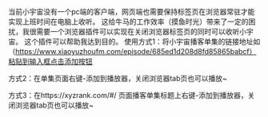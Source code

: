当前小宇宙没有一个pc端的客户端，网页端也需要保持标签页在浏览器常驻才能实现上班时间在电脑上收听。
这给牛马的工作效率（摸鱼时光）带来了一定的困扰，我很需要一个浏览器插件可以实现在关闭浏览器标签页的同时可以收听小宇宙。
这个插件可以帮助我达到目的。
使用方式1：将小宇宙播客单集的链接地址如（https://www.xiaoyuzhoufm.com/episode/685ed1d208d8fd85865babcf）粘贴到输入框点击添加按钮

方式2：在单集页面右键-添加到播放器，关闭浏览器tab页也可以播放~

方式3：在https://xyzrank.com/#/ 页面播客单集标题上右键-添加到播放器，关闭浏览器tab页也可以播放~
